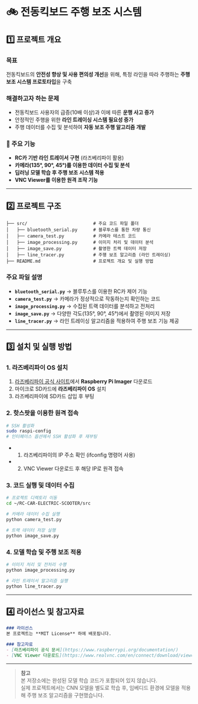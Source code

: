 # 🚲 전동킥보드 주행 보조 시스템

## 1️⃣ 프로젝트 개요
### 목표
전동킥보드의 **안전성 향상 및 사용 편의성 개선**을 위해, 특정 라인을 따라 주행하는 **주행 보조 시스템 프로토타입**을 구축

### 해결하고자 하는 문제
- 전동킥보드 사용자의 급증(10배 이상)과 이에 따른 **운행 사고 증가**
- 안정적인 주행을 위한 **라인 트레이싱 시스템 필요성 증가**
- 주행 데이터를 수집 및 분석하여 **자동 보조 주행 알고리즘 개발**

### 🔹 주요 기능
- **RC카 기반 라인 트레이서 구현** (라즈베리파이 활용)  
- **카메라(135°, 90°, 45°)를 이용한 데이터 수집 및 분석**  
- **딥러닝 모델 학습 후 주행 보조 시스템 적용**  
- **VNC Viewer를 이용한 원격 조작 기능**  

---

## 2️⃣ 프로젝트 구조
```plaintext
├── src/                         # 주요 코드 파일 폴더
│   ├── bluetooth_serial.py      # 블루투스를 통한 차량 통신
│   ├── camera_test.py           # 카메라 테스트 코드
│   ├── image_processing.py      # 이미지 처리 및 데이터 분석
│   ├── image_save.py            # 촬영한 트랙 데이터 저장
│   ├── line_tracer.py           # 주행 보조 알고리즘 (라인 트레이싱)
├── README.md                    # 프로젝트 개요 및 실행 방법
```

### 주요 파일 설명  
- **`bluetooth_serial.py`** → 블루투스를 이용한 RC카 제어 기능  
- **`camera_test.py`** → 카메라가 정상적으로 작동하는지 확인하는 코드  
- **`image_processing.py`** → 수집된 트랙 데이터를 분석하고 전처리  
- **`image_save.py`** → 다양한 각도(135°, 90°, 45°)에서 촬영된 이미지 저장  
- **`line_tracer.py`** → 라인 트레이싱 알고리즘을 적용하여 주행 보조 기능 제공  

---

## 3️⃣ 설치 및 실행 방법
### 1. 라즈베리파이 OS 설치
1. [라즈베리파이 공식 사이트](https://www.raspberrypi.org/software/)에서 **Raspberry Pi Imager** 다운로드
2. 마이크로 SD카드에 **라즈베리파이 OS** 설치
3. 라즈베리파이에 SD카드 삽입 후 부팅

### 2. 핫스팟을 이용한 원격 접속
```bash
# SSH 활성화
sudo raspi-config
# 인터페이스 옵션에서 SSH 활성화 후 재부팅
```
- 1. 라즈베리파이의 IP 주소 확인 (ifconfig 명령어 사용)
- 2. VNC Viewer 다운로드 후 해당 IP로 원격 접속

### 3. 코드 실행 및 데이터 수집
```bash
# 프로젝트 디렉토리 이동
cd ~/RC-CAR-ELECTRIC-SCOOTER/src

# 카메라 데이터 수집 실행
python camera_test.py

# 트랙 데이터 저장 실행
python image_save.py
```

### 4. 모델 학습 및 주행 보조 적용
```bash
# 이미지 처리 및 전처리 수행
python image_processing.py

# 라인 트레이서 알고리즘 실행
python line_tracer.py
```

---

## 4️⃣ 라이선스 및 참고자료
```markdown
### 라이선스
본 프로젝트는 **MIT License** 하에 배포됩니다.

### 참고자료
- [라즈베리파이 공식 문서](https://www.raspberrypi.org/documentation/)
- [VNC Viewer 다운로드](https://www.realvnc.com/en/connect/download/viewer/)
```

---

> **참고**  
> 본 저장소에는 완성된 모델 학습 코드가 포함되어 있지 않습니다.  
> 실제 프로젝트에서는 CNN 모델을 별도로 학습 후, 임베디드 환경에 모델을 적용해 주행 보조 알고리즘을 구현했습니다.